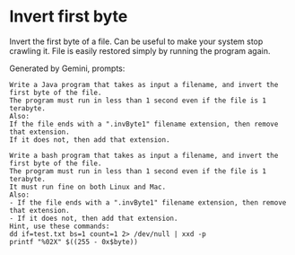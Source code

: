 # Invert first byte
Invert the first byte of a file. Can be useful to make your system stop crawling it. File is easily restored simply by running the program again.

Generated by Gemini, prompts:
```
Write a Java program that takes as input a filename, and invert the first byte of the file.
The program must run in less than 1 second even if the file is 1 terabyte.
Also:
If the file ends with a ".invByte1" filename extension, then remove that extension.
If it does not, then add that extension.
```
```
Write a bash program that takes as input a filename, and invert the first byte of the file.
The program must run in less than 1 second even if the file is 1 terabyte.
It must run fine on both Linux and Mac.
Also:
- If the file ends with a ".invByte1" filename extension, then remove that extension.
- If it does not, then add that extension.
Hint, use these commands:
dd if=test.txt bs=1 count=1 2> /dev/null | xxd -p
printf "%02X" $((255 - 0x$byte))
```
